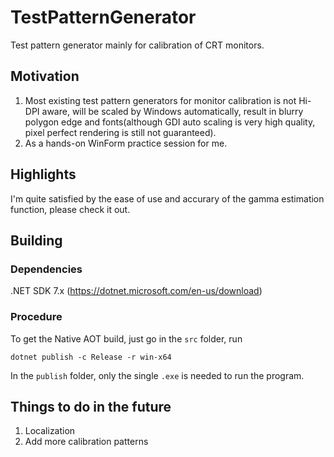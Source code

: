# TestPatternGenerator

Test pattern generator mainly for calibration of CRT monitors.

## Motivation

1. Most existing test pattern generators for monitor calibration is not Hi-DPI aware, will be scaled by Windows automatically, result in blurry polygon edge and fonts(although GDI auto scaling is very high quality, pixel perfect rendering is still not guaranteed).
2. As a hands-on WinForm practice session for me.

## Highlights

I'm quite satisfied by the ease of use and accurary of the gamma estimation function, please check it out.

## Building

### Dependencies

 .NET SDK 7.x  (https://dotnet.microsoft.com/en-us/download)

### Procedure

To get the Native AOT build, just go in the `src` folder, run

`dotnet publish -c Release -r win-x64`

In the `publish` folder, only the single `.exe` is needed to run the program.

## Things to do in the future

1. Localization
2. Add more calibration patterns
